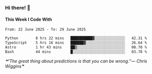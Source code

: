 ### Hi there! 👋

#### This Week I Code With
<!--START_SECTION:waka-->

```txt
From: 22 June 2025 - To: 29 June 2025

Python        8 hrs 22 mins   ██████████▓░░░░░░░░░░░░░░   42.31 %
TypeScript    5 hrs 16 mins   ██████▓░░░░░░░░░░░░░░░░░░   26.64 %
Astro         1 hr 43 mins    ██▒░░░░░░░░░░░░░░░░░░░░░░   08.70 %
Bash          44 mins         █░░░░░░░░░░░░░░░░░░░░░░░░   03.78 %
```

<!--END_SECTION:waka-->

<!--STARTS_HERE_QUOTE_README-->
<i>❝“The great thing about predictions is that you can be wrong.”— Chris Wiggins❞</i>
<!--ENDS_HERE_QUOTE_README-->
